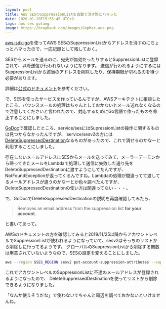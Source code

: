 ```yaml
---
layout: post
title: AWS SESのSuppressionListを自動で消す際にハマった
date: 2020-01-20T15:55:45 UTC+9
tags: aws ses golang
image: https://braybaut.com/images/Gopher-aws.png
---
```


[aws-sdk-go](https://github.com/aws/aws-sdk-go)を使ってAWS SESのSuppressionListからアドレスを消すのにちょっとハマったので、一応記録として残しておく。

<div class="github-card" data-github="aws/aws-sdk-go" data-width="400" data-height="" data-theme="default"></div>
<script src="//cdn.jsdelivr.net/github-cards/latest/widget.js"></script>

SESからメールを送るのに、宛先が無効だったりするとSuppressionListに登録されて、以降送信が行われないようになります。
送信が行われるようにするにはSuppressionListから該当のアドレスを削除したり、保持期限が切れるのを待つ必要があります。

詳細は[公式のドキュメント](https://docs.aws.amazon.com/ja_jp/ses/latest/DeveloperGuide/sending-email-suppression-list.html)を参考ください。

で、SESを使ったサービスを作っているんですが、AWSアーキテクトに相談したところ、バウンスメールの処理はちゃんとしておかないとメール送れなくなるので注意してくださいと言われたので、対応するためにGo言語で作ったものを修正することにしました。

[GoDoc](https://godoc.org/github.com/aws/aws-sdk-go)で確認したところ、service/sesにはSupressionListの操作に関するものは見つからなかったんですが、
service/sesv2の方には[DeleteSuppressedDestination](https://godoc.org/github.com/aws/aws-sdk-go/service/sesv2#SESV2.DeleteSuppressedDestination)なるものがあったので、これで消せるのかなーと利用することにしました。


存在しないメールアドレスにSESからメールを送ってみて、メーラーデーモンから帰ってきたメールをLambdaで処理して送信に失敗した送り先をDeleteSuppressedDestinationに渡すようにしてたんですが、NotFoundExceptionが返ってくるんですね。Lambdaの処理が間違ってて渡してるメールアドレスが違うのかなーとか色々調べたんですが、DeleteSuppressedDestinationの使い方は間違ってない・・・。

で、GoDocでDeleteSuppressedDestinationの説明を再度確認してみたら、

>  Removes an email address from the suppression list **for your account**.

と書いてあって。

AWSのドキュメントの方を確認してみると2019/11/25以降からアカウントレベルでSuppressionListが使われるようになっていて、sesv2はそっちのリストから削除しに行ってるようです。
グローバルのSuppressionListから削除する関数は用意されていないようなので、SESの設定を変えることにしました。

```sh
aws --region $SES_REGION sesv2 put-account-suppression-attributes --suppressed-reasons BOUNCE COMPLAINT
```

これでアカウントレベルのSuppressionListに不達のメールアドレスが登録されるようになったので、
DeleteSuppressedDestinationを使ってリストから削除できるようになりました。

「なんか使えそうだな」で使わないでちゃんと周辺を調べておかないといけませんね。
